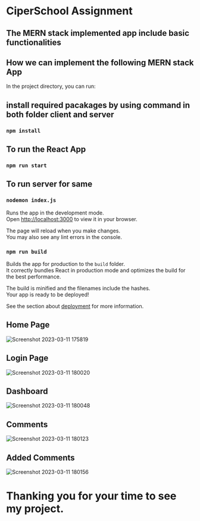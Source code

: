 # CiperSchool Assignment

## The MERN stack implemented app include basic functionalities


## How we can implement the following MERN stack App

In the project directory, you can run:
## install required pacakages by using command in both folder client and server
### `npm install`

## To run the React App
### `npm run start`

## To run server for same 
### `nodemon index.js`

Runs the app in the development mode.\
Open [http://localhost:3000](http://localhost:3000) to view it in your browser.

The page will reload when you make changes.\
You may also see any lint errors in the console.

### `npm run build`

Builds the app for production to the `build` folder.\
It correctly bundles React in production mode and optimizes the build for the best performance.

The build is minified and the filenames include the hashes.\
Your app is ready to be deployed!

See the section about [deployment](https://facebook.github.io/create-react-app/docs/deployment) for more information.



## Home Page
![Screenshot 2023-03-11 175819](https://user-images.githubusercontent.com/100035961/224484749-a1c78549-4d59-4748-b684-795098df7f3c.png)

## Login Page
![Screenshot 2023-03-11 180020](https://user-images.githubusercontent.com/100035961/224484758-b950cf4c-b930-4e7b-bbfb-068e50dacb7f.png)

## Dashboard
![Screenshot 2023-03-11 180048](https://user-images.githubusercontent.com/100035961/224484765-6a664091-40e7-45ab-8eab-f6cd2cfb3966.png)

## Comments
![Screenshot 2023-03-11 180123](https://user-images.githubusercontent.com/100035961/224484770-a70de200-0687-4df0-8f56-94146764eae7.png)

## Added Comments
![Screenshot 2023-03-11 180156](https://user-images.githubusercontent.com/100035961/224484777-62bf57bc-a1a1-465c-91a9-3baede8115ce.png)


# Thanking you for your time to see my project.
